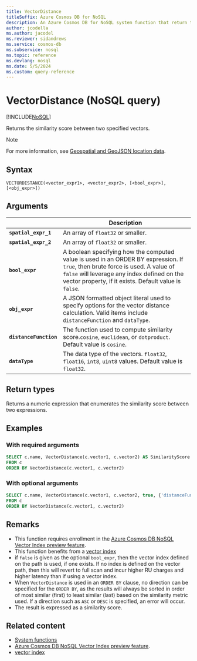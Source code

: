 ```yaml
---
title: VectorDistance
titleSuffix: Azure Cosmos DB for NoSQL
description: An Azure Cosmos DB for NoSQL system function that return the similarity score between two vectors.
author: jcodella
ms.author: jacodel
ms.reviewer: sidandrews
ms.service: cosmos-db
ms.subservice: nosql
ms.topic: reference
ms.devlang: nosql
ms.date: 5/5/2024
ms.custom: query-reference
---
```


# VectorDistance (NoSQL query)

[!INCLUDE[NoSQL](../../includes/appliesto-nosql.md)]

Returns the similarity score between two specified vectors.

> [!NOTE]
> For more information, see [Geospatial and GeoJSON location data](geospatial-intro.md).

## Syntax

```nosql
VECTORDISTANCE(<vector_expr1>, <vector_expr2>, [<bool_expr>], [<obj_expr>])  
```

## Arguments

| | Description |
| --- | --- |
| **`spatial_expr_1`** | An array of `float32` or smaller.|
| **`spatial_expr_2`** | An array of `float32` or smaller.|
| **`bool_expr`** | A boolean specifying how the computed value is used in an ORDER BY expression. If `true`, then brute force is used. A value of `false` will leverage any index defined on the vector property, if it exists. Default value is `false`.|
|**`obj_expr`**|A JSON formatted object literal used to specify options for the vector distance calculation. Valid items include `distanceFunction` and `dataType`.|
| **`distanceFunction`** | The function used to compute similarity score.`cosine`, `euclidean`, or `dotproduct`. Default value is `cosine`.|
| **`dataType`** | The data type of the vectors. `float32`, `float16`, `int8`, `uint8` values. Default value is `float32`. |

## Return types

Returns a numeric expression that enumerates the similarity score between two expressions.

## Examples

### With required arguments
```sql
SELECT c.name, VectorDistance(c.vector1, c.vector2) AS SimilarityScore
FROM c
ORDER BY VectorDistance(c.vector1, c.vector2)
```

### With optional arguments
```sql
SELECT c.name, VectorDistance(c.vector1, c.vector2, true, {'distanceFunction':'cosine', 'dataType':'float32',}) AS SimilarityScore
FROM c
ORDER BY VectorDistance(c.vector1, c.vector2)
```

## Remarks
- This function requires enrollment in the [Azure Cosmos DB NoSQL Vector Index preview feature](../how-to-vector-index-query.md).
- This function benefits from a [vector index](../../index-policy.md#vector-indexes)
- if `false` is given as the optional `bool_expr`, then the vector index defined on the path is used, if one exists. If no index is defined on the vector path, then this will revert to full scan and incur higher RU charges and higher latency than if using a vector index. 
- When `VectorDistance` is used in an `ORDER BY` clause, no direction can be specified for the `ORDER BY`, as the results will always be sorted in order of most similar (first) to least similar (last) based on the similarity metric used. If a direction such as `ASC` or `DESC` is specified, an error will occur. 
- The result is expressed as a similarity score.

## Related content
- [System functions](system-functions.yml)
- [Azure Cosmos DB NoSQL Vector Index preview feature](../how-to-vector-index-query.md).
- [vector index](../../index-policy.md#vector-indexes)
